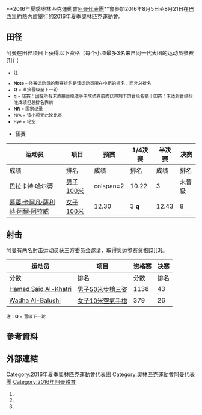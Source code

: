 **2016年夏季奧林匹克運動會[阿曼代表團](../Page/阿曼.md "wikilink")**會參加2016年8月5日至8月21日在[巴西](../Page/巴西.md "wikilink")[里約熱內盧舉行的](https://zh.wikipedia.org/wiki/里約熱內盧 "wikilink")[2016年夏季奧林匹克運動會](../Page/2016年夏季奧林匹克運動會.md "wikilink")。

## 田径

阿曼在田径项目上获得以下资格（每个小项最多3名来自同一代表团的运动员参赛\[1\]）：

<small>

  - 注

<!-- end list -->

  - **Note** – 径赛运动员的预赛排名是该运动员所在小组的排名，而非总排名
  - **Q** = 直接晋级至下一轮
  - **q** = 径赛：因在所有未直接晋级选手中成绩靠前而获得剩下的晋级名额；田赛：未达到晋级标准成绩但总排名靠前
  - **NR** = 国家纪录
  - N/A = 该小项无此轮比赛
  - Bye = 轮空

</small>

  - 径赛

| 运动员                                                                             | 项目                                                        | 预赛        | 1/4决赛   | 半决赛   | 决赛  |
| ------------------------------------------------------------------------------- | --------------------------------------------------------- | --------- | ------- | ----- | --- |
| 成绩                                                                              | 排名                                                        | 成绩        | 排名      | 成绩    | 排名  |
| [巴拉卡特·哈尔蒂](https://zh.wikipedia.org/wiki/巴拉卡特·哈尔蒂 "wikilink")                   | [男子100米](../Page/2016年夏季奧林匹克運動會田徑男子100公尺比賽.md "wikilink") | colspan=2 | 10.22   | 3     | 未晉級 |
| [慕蓉·卡爾凡·薩利赫·阿爾·阿拉威](https://zh.wikipedia.org/wiki/慕蓉·卡爾凡·薩利赫·阿爾·阿拉威 "wikilink") | [女子100米](../Page/2016年夏季奧林匹克運動會田徑女子100公尺比賽.md "wikilink") | 12.30     | 3 **q** | 12.43 | 8   |

## 射击

阿曼有两名射击运动员获三方委员会邀请，取得奥运参赛资格\[2\]\[3\]。

| 运动员                                                                                   | 项目                                                              | 资格赛  | 决赛 |
| ------------------------------------------------------------------------------------- | --------------------------------------------------------------- | ---- | -- |
| 分数                                                                                    | 排名                                                              | 分数   | 排名 |
| [Hamed Said Al-Khatri](https://zh.wikipedia.org/wiki/Hamed_Said_Al-Khatri "wikilink") | [男子50米步槍三姿](../Page/2016年夏季奧林匹克運動會射擊男子50公尺步槍三姿比賽.md "wikilink") | 1138 | 43 |
| [Wadha Al-Balushi](https://zh.wikipedia.org/wiki/Wadha_Al-Balushi "wikilink")         | [女子10米空氣手槍](../Page/2016年夏季奧林匹克運動會射擊女子10公尺空氣手槍比賽.md "wikilink") | 379  | 26 |

<small>注：**Q** = 晋级下一轮</small>

## 參考資料

## 外部連結

[Category:2016年夏季奧林匹克運動會代表團](https://zh.wikipedia.org/wiki/Category:2016年夏季奧林匹克運動會代表團 "wikilink")
[Category:奧林匹克運動會阿曼代表團](https://zh.wikipedia.org/wiki/Category:奧林匹克運動會阿曼代表團 "wikilink")
[Category:2016年阿曼體育](https://zh.wikipedia.org/wiki/Category:2016年阿曼體育 "wikilink")

1.
2.
3.